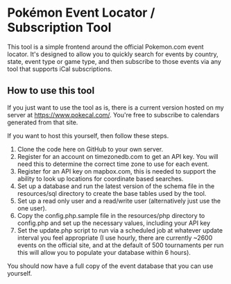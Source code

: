 # Pokémon Event Locator / Subscription Tool

This tool is a simple frontend around the official Pokemon.com event locator.
It's designed to allow you to quickly search for events by country, state, event
type or game type, and then subscribe to those events via any tool that supports
iCal subscriptions.

## How to use this tool

If you just want to use the tool as is, there is a current version hosted on my
server at <https://www.pokecal.com/>. You're free to subscribe to calendars
generated from that site.

If you want to host this yourself, then follow these steps.

1. Clone the code here on GitHub to your own server.
2. Register for an account on timezonedb.com to get an API key. You will need
   this to determine the correct time zone to use for each event.
3. Register for an API key on mapbox.com, this is needed to support the ability
   to look up locations for coordinate based searches.
3. Set up a database and run the latest version of the schema file in the
   resources/sql directory to create the base tables used by the tool.
4. Set up a read only user and a read/write user (alternatively just use the one
   user).
5. Copy the config.php.sample file in the resources/php directory to config.php
   and set up the necessary values, including your API key
6. Set the update.php script to run via a scheduled job at whatever update
   interval you feel appropriate (I use hourly, there are currently ~2600 events
   on the official site, and at the default of 500 tournaments per run this will
   allow you to populate your database within 6 hours).

You should now have a full copy of the event database that you can use yourself.